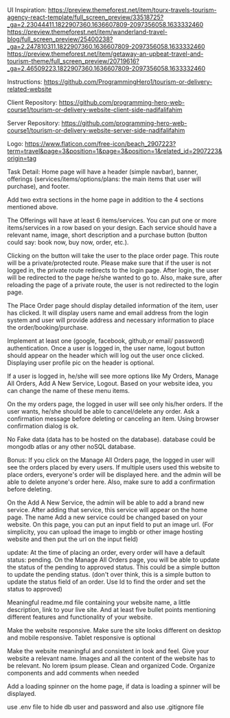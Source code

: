 UI Inspiration:
https://preview.themeforest.net/item/tourx-travels-tourism-agency-react-template/full_screen_preview/33518725?_ga=2.23044411.1822907360.1636607809-2097356058.1633332460
https://preview.themeforest.net/item/wanderland-travel-blog/full_screen_preview/25400238?_ga=2.247810311.1822907360.1636607809-2097356058.1633332460
https://preview.themeforest.net/item/getaway-an-upbeat-travel-and-tourism-theme/full_screen_preview/20719616?_ga=2.46509223.1822907360.1636607809-2097356058.1633332460

Instructions:
    https://github.com/ProgrammingHero1/tourism-or-delivery-related-website

Client Repository:
https://github.com/programming-hero-web-course1/tourism-or-delivery-website-client-side-nadifalifahim

Server Repository:
https://github.com/programming-hero-web-course1/tourism-or-delivery-website-server-side-nadifalifahim

Logo:
https://www.flaticon.com/free-icon/beach_2907223?term=travel&page=3&position=1&page=3&position=1&related_id=2907223&origin=tag

Task Detail:
Home page will have a header (simple navbar), banner, offerings (services/items/options/plans: the main items that user will purchase), and footer.

Add two extra sections in the home page in addition to the 4 sections mentioned above.

The Offerings will have at least 6 items/services. You can put one or more items/services in a row based on your design. Each service should have a relevant name, image, short description and a purchase button (button could say: book now, buy now, order, etc.).

Clicking on the button will take the user to the place order page. This route will be a private/protected route. Please make sure that if the user is not logged in, the private route redirects to the login page. After login, the user will be redirected to the page he/she wanted to go to. Also, make sure, after reloading the page of a private route, the user is not redirected to the login page.

The Place Order page should display detailed information of the item, user has clicked. It will display users name and email address from the login system and user will provide address and necessary information to place the order/booking/purchase.

Implement at least one (google, facebook, github,or email/ password) authentication. Once a user is logged in, the user name, logout button should appear on the header which will log out the user once clicked. Displaying user profile pic on the header is optional.

If a user is logged in, he/she will see more options like My Orders, Manage All Orders, Add A New Service, Logout. Based on your website idea, you can change the name of these menu items.

On the my orders page, the logged in user will see only his/her orders. If the user wants, he/she should be able to cancel/delete any order. Ask a confirmation message before deleting or canceling an item. Using browser confirmation dialog is ok.

No Fake data (data has to be hosted on the database). database could be mongodb atlas or any other noSQL database.

Bonus:
If you click on the Manage All Orders page, the logged in user will see the orders placed by every users. If multiple users used this website to place orders, everyone's order will be displayed here. and the admin will be able to delete anyone's order here. Also, make sure to add a confirmation before deleting.

On the Add A New Service, the admin will be able to add a brand new service. After adding that service, this service will appear on the home page. The name Add a new service could be changed based on your website. On this page, you can put an input field to put an image url. (For simplicity, you can upload the image to imgbb or other image hosting website and then put the url on the input field)

update: At the time of placing an order, every order will have a default status: pending. On the Manage All Orders page, you will be able to update the status of the pending to approved status. This could be a simple button to update the pending status. (don't over think, this is a simple button to update the status field of an order. Use Id to find the order and set the status to approved)

Meaningful readme.md file containing your website name, a little description, link to your live site. And at least five bullet points mentioning different features and functionality of your website.

Make the website responsive. Make sure the site looks different on desktop and mobile responsive. Tablet responsive is optional

Make the website meaningful and consistent in look and feel. Give your website a relevant name. Images and all the content of the website has to be relevant. No lorem ipsum please.
Clean and organized Code. Organize components and add comments when needed

Add a loading spinner on the home page, if data is loading a spinner will be displayed.

use .env file to hide db user and password and also use .gitignore file